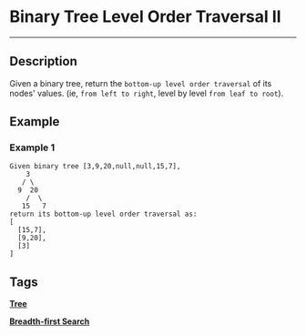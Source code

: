 # Binary Tree Level Order Traversal II
-----
## Description

Given a binary tree, return the ```bottom-up level order traversal``` of its nodes' values. (ie, ```from left to right```, level by level ```from leaf to root```).

## Example
### Example 1
```
Given binary tree [3,9,20,null,null,15,7],
    3
   / \
  9  20
    /  \
   15   7
return its bottom-up level order traversal as:
[
  [15,7],
  [9,20],
  [3]
]
```

## Tags
**[Tree](https://leetcode.com/tag/tree)**

**[Breadth-first Search](https://leetcode.com/tag/breadth-first-search)**
